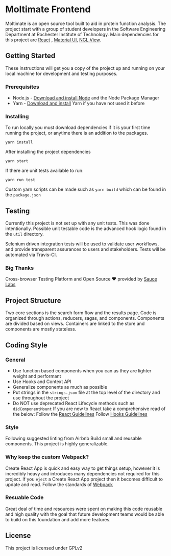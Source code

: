 # Moltimate Frontend

Moltimate is an open source tool built to aid in protein function analysis. The project start with a group of student developers in the Software Engineering Department at Rochester Institute of Technology. Main dependencies for this project are  [React](https://reactjs.org/docs/getting-started.html) , [Material UI](https://material-ui.com/), [NGL View](https://github.com/arose/nglview).

## Getting Started

These instructions will get you a copy of the project up and running on your local machine for development and testing purposes.

### Prerequisites

* Node.js - [Download and install Node](https://nodejs.org/en/download/) and the Node Package Manager
* Yarn - [Download and install](https://yarnpkg.com/en/docs/install) Yarn if you have not used it before


### Installing

To run locally you must download dependencies if it is your first time running the project, or anytime there is an addition to the packages.

```
yarn install
```

After installing the project dependencies 

```
yarn start
```

If there are unit tests available to run:
```
yarn run test
```

Custom yarn scripts can be made such as `yarn build` which can be found in the `package.json`

## Testing

Currently this project is not set up with any unit tests. This was done intentionally. Possible unit testable code is the advanced hook logic found in the `util` directory.

Selenium driven integration tests will be used to validate user workflows, and provide transparent assurances to users and stakeholders. Tests will be automated via Travis-CI.

### Big Thanks
Cross-browser Testing Platform and Open Source ❤️ provided by [Sauce Labs](https://saucelabs.com)

## Project Structure

Two core sections is the search form flow and the results page. Code is organized through actions, reducers, sagas, and components. Components are divided based on views. Containers are linked to the store and components are mostly stateless. 

## Coding Style
### General
* Use function based components when you can as they are lighter weight and performant
* Use Hooks and Context API 
* Generalize components as much as possible
* Put strings in the `strings.json` file at the top level of the directory and use throughout the project
* Do NOT use deprecated React Lifecycle methods such as `didComponentMount`
If you are new to React take a comprehensive read of the below: 
    Follow the [React Guidelines](https://reactjs.org/docs/hello-world.html) 
    Follow [Hooks Guidelines](https://reactjs.org/docs/hooks-rules.html)

### Style
Following suggested linting from Airbnb
Build small and reusable components. This project is highly generalizable. 

### Why keep the custom Webpack?
Create React App is quick and easy way to get things setup, however it is incredibly heavy and introduces many dependencies not required for this project. If you `eject` a Create React App project then it becomes difficult to update and read. Follow the standards of [Webpack](https://webpack.js.org/)  

### Resuable Code
Great deal of time and resources were spent on making this code reusable and high quality with the goal that future development teams would be able to build on this foundation and add more features.

## License

This project is licensed under GPLv2

